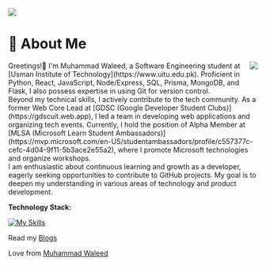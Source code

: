 <!-- [![@blurryface's Holopin board](https://holopin.me/blurryface)](https://holopin.io/@blurryface) -->
<img src="https://camo.githubusercontent.com/d348976f3419cd09cf731439742c1b889e3f3cd8e04b2e72e7a219d85b049c37/68747470733a2f2f636c6f75642d6c66697532373079302d6861636b2d636c75622d626f742e76657263656c2e6170702f30666f6f7465722e706e67" >


# 🚀 About Me
<img align="right" src="https://camo.githubusercontent.com/46b5337d2e4d0bf0e3c2cfd3ae600fe1eab38bd321af1f955da414cc73a84ca5/68747470733a2f2f692e67696665722e636f6d2f6f726967696e2f38342f38346437396635383763616565653639636166333036333836656333353237645f773230302e676966">
<p align="left">Greetings!👋 I'm Muhammad Waleed, a Software Engineering student at [Usman Institute of Technology](https://www.uitu.edu.pk). Proficient in Python, React, JavaScript, Node/Express, SQL, Prisma, MongoDB, and Flask, I also possess expertise in using Git for version control. <br> Beyond my technical skills, I actively contribute to the tech community. As a former Web Core Lead at [GDSC (Google Developer Student Clubs)](https://gdscuit.web.app), I led a team in developing web applications and organizing tech events. Currently, I hold the position of Alpha Member at [MLSA (Microsoft Learn Student Ambassadors)](https://mvp.microsoft.com/en-US/studentambassadors/profile/c557377c-cefc-4d04-9f11-5b3ace2e55a2), where I promote Microsoft technologies and organize workshops. <br> I am enthusiastic about continuous learning and growth as a developer, eagerly seeking opportunities to contribute to GitHub projects. My goal is to deepen my understanding in various areas of technology and product development. </p>

**Technology Stack:**

[![My Skills](https://skillicons.dev/icons?i=python,flask,html,css,js,jquery,nodejs,express,react,mongodb,mysql,prisma,netlify,heroku,git,figma,bootstrap&theme=dark&perline=9)](https://skillicons.dev)

Read my
 [Blogs](https://medium.com/@mwfarrukh)

Love from
[Muhammad Waleed](https://muhammadwaleed.me)
